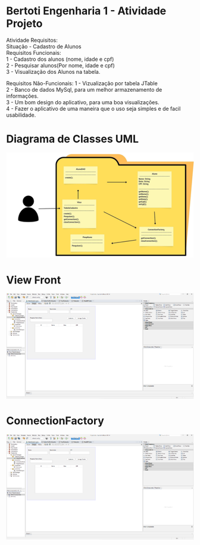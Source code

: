 # Bertoti Engenharia 1 - Atividade Projeto



Atividade Requisitos:</br>
Situação - Cadastro de Alunos</br>
Requisitos Funcionais:</br>
1 - Cadastro dos alunos (nome, idade e cpf)</br>
2 - Pesquisar alunos(Por nome, idade e cpf)</br>
3 - Visualização dos Alunos na tabela.



Requisitos Não-Funcionais:
1 - Vizualização por tabela JTable</br>
2 - Banco de dados MySql, para um melhor armazenamento de informações.</br>
3 - Um bom design do aplicativo, para uma boa visualizações.</br>
4 - Fazer o aplicativo de uma maneira que o uso seja simples e de facil usabilidade.</br>

# Diagrama de Classes UML #

![Diagrama de Classes](https://github.com/CarlosKB/bertoti/blob/main/Engenharia%201/Aluno.jpg)


# View Front #
![Diagrama de Classes](https://github.com/CarlosKB/bertoti/blob/main/Engenharia%201/View%20Front.png)



# ConnectionFactory #

![Diagrama de Classes](https://github.com/CarlosKB/bertoti/blob/main/Engenharia%201/View%20Front.png)
